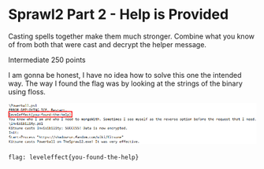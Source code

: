 # Sprawl2 Part 2 - Help is Provided 

Casting spells together make them much stronger. Combine what you know of from both that were cast and decrypt the helper message.

Intermediate 
250 points 

I am gonna be honest, I have no idea how to solve this one the intended way. The way I found the flag was by looking at the strings of the binary using floss.

![the flag](/Images/sprawl2_part2.png)

`flag: leveleffect{you-found-the-help}`
